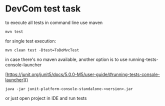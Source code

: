 # DevCom test task

to execute all tests in command line use maven

`mvn test`

for single test execution:

`mvn clean test -Dtest=ToDoMvcTest`

in case there's no maven available, another option is to use
running-tests-console-launcher

[https://junit.org/junit5/docs/5.0.0-M5/user-guide/#running-tests-console-launcher]()

`java -jar junit-platform-console-standalone-<version>.jar`

or just open project in IDE and run tests